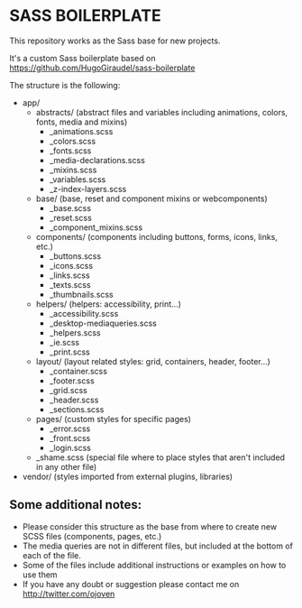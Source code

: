 SASS BOILERPLATE
===============================

This repository works as the Sass base for new projects.

It's a custom Sass boilerplate based on https://github.com/HugoGiraudel/sass-boilerplate

The structure is the following:
* app/
	* abstracts/ (abstract files and variables including animations, colors, fonts, media and mixins)
		* _animations.scss
		* _colors.scss
		* _fonts.scss
		* _media-declarations.scss
		* _mixins.scss
		* _variables.scss
		* _z-index-layers.scss
	* base/ (base, reset and component mixins or webcomponents)
		* _base.scss
		* _reset.scss
		* _component_mixins.scss
	* components/ (components including buttons, forms, icons, links, etc.)
		* _buttons.scss
		* _icons.scss
		* _links.scss
		* _texts.scss
		* _thumbnails.scss
	* helpers/ (helpers: accessibility, print...)
		* _accessibility.scss
		* _desktop-mediaqueries.scss
		* _helpers.scss
		* _ie.scss
		* _print.scss
	* layout/ (layout related styles: grid, containers, header, footer...)
		* _container.scss
		* _footer.scss
		* _grid.scss
		* _header.scss
		* _sections.scss
	* pages/ (custom styles for specific pages)
		* _error.scss
		* _front.scss
		* _login.scss
	* _shame.scss (special file where to place styles that aren't included in any other file)
* vendor/ (styles imported from external plugins, libraries)


Some additional notes:
---------------------------
* Please consider this structure as the base from where to create new SCSS files (components, pages, etc.)
* The media queries are not in different files, but included at the bottom of each of the file.
* Some of the files include additional instructions or examples on how to use them
* If you have any doubt or suggestion please contact me on http://twitter.com/ojoven
